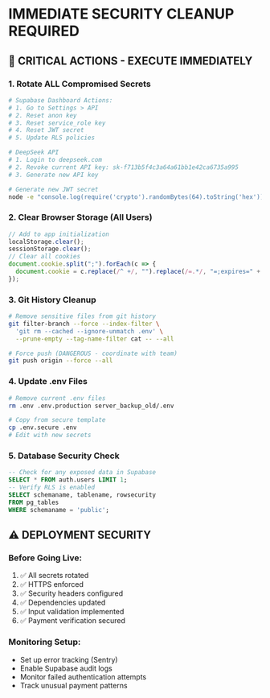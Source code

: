 # IMMEDIATE SECURITY CLEANUP REQUIRED

## 🚨 CRITICAL ACTIONS - EXECUTE IMMEDIATELY

### 1. Rotate ALL Compromised Secrets
```bash
# Supabase Dashboard Actions:
# 1. Go to Settings > API
# 2. Reset anon key
# 3. Reset service_role key  
# 4. Reset JWT secret
# 5. Update RLS policies

# DeepSeek API
# 1. Login to deepseek.com
# 2. Revoke current API key: sk-f713b5f4c3a64a61bb1e42ca6735a995
# 3. Generate new API key

# Generate new JWT secret
node -e "console.log(require('crypto').randomBytes(64).toString('hex'))"
```

### 2. Clear Browser Storage (All Users)
```javascript
// Add to app initialization
localStorage.clear();
sessionStorage.clear();
// Clear all cookies
document.cookie.split(";").forEach(c => {
  document.cookie = c.replace(/^ +/, "").replace(/=.*/, "=;expires=" + new Date().toUTCString() + ";path=/");
});
```

### 3. Git History Cleanup
```bash
# Remove sensitive files from git history
git filter-branch --force --index-filter \
  'git rm --cached --ignore-unmatch .env' \
  --prune-empty --tag-name-filter cat -- --all

# Force push (DANGEROUS - coordinate with team)
git push origin --force --all
```

### 4. Update .env Files
```bash
# Remove current .env files
rm .env .env.production server_backup_old/.env

# Copy from secure template
cp .env.secure .env
# Edit with new secrets
```

### 5. Database Security Check
```sql
-- Check for any exposed data in Supabase
SELECT * FROM auth.users LIMIT 1;
-- Verify RLS is enabled
SELECT schemaname, tablename, rowsecurity 
FROM pg_tables 
WHERE schemaname = 'public';
```

## ⚠️ DEPLOYMENT SECURITY

### Before Going Live:
1. ✅ All secrets rotated
2. ✅ HTTPS enforced
3. ✅ Security headers configured
4. ✅ Dependencies updated
5. ✅ Input validation implemented
6. ✅ Payment verification secured

### Monitoring Setup:
- Set up error tracking (Sentry)
- Enable Supabase audit logs
- Monitor failed authentication attempts
- Track unusual payment patterns